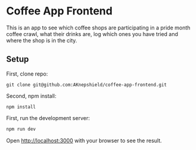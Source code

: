 # Coffee App Frontend

This is an app to see which coffee shops are participating in a pride month coffee crawl, what their drinks are, log which ones you have tried and where the shop is in the city.

## Setup

First, clone repo:

```
git clone git@github.com:AKnepshield/coffee-app-frontend.git
```

Second, npm install:

```
npm install
```

First, run the development server:

```bash
npm run dev
```

Open [http://localhost:3000](http://localhost:3000) with your browser to see the result.
